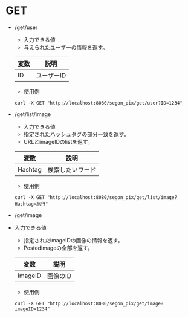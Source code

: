 # GET

- /get/user
    - 入力できる値
    - 与えられたユーザーの情報を返す。

    | 変数      |     説明     |
    |-----------|-----------|
    |ID       |  ユーザーID   |

    - 使用例

    ```
    curl -X GET "http://localhost:8080/segon_pix/get/user?ID=1234"
    ```
- /get/list/image
    - 入力できる値
    - 指定されたハッシュタグの部分一致を返す。
    - URLとimageIDのlistを返す。

    | 変数      |     説明     |
    |-----------|-----------|
    |Hashtag       |  検索したいワード   |

    - 使用例

    ```
    curl -X GET "http://localhost:8080/segon_pix/get/list/image?Hashtag=旅行"
    ```

- /get/image
- 入力できる値
    - 指定されたimageIDの画像の情報を返す。
    - PostedImageの全部を返す。

    | 変数      |     説明     |
    |-----------|-----------|
    |imageID       |  画像のID   |

    - 使用例

    ```
    curl -X GET "http://localhost:8080/segon_pix/get/image?imageID=1234"
